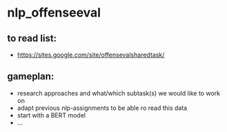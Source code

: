 # nlp_offenseeval

## to read list:
 * https://sites.google.com/site/offensevalsharedtask/ 
 
## gameplan:
 * research approaches and what/which subtask(s) we would like to work on
 * adapt previous nlp-assignments to be able ro read this data
 * start with a BERT model
 * ...
